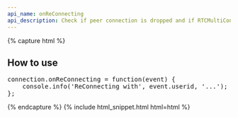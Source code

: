 ```yaml
---
api_name: onReConnecting
api_description: Check if peer connection is dropped and if RTCMultiConnection is reconnecting it
---
```


{% capture html %}

<section>
    <h2>How to use</h2>
    <pre>
connection.onReConnecting = function(event) {
    console.info('ReConnecting with', event.userid, '...');
};
</pre>
</section>

{% endcapture %}
{% include html_snippet.html html=html %}
